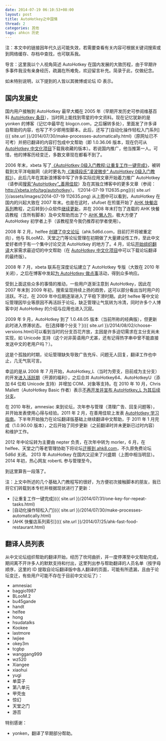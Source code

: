 ```yaml
---
date: 2014-07-19 06:10:53+08:00
layout: post
title: AutoHotkey之中国情
thread: 2
categories: 其他
tags: ahkcn 历史
---
```

注：本文中的链接因年代久远可能失效，若需要查看有关内容可根据关键词搜索或到网络缓存、存档中查找，也可联系我。

导言：这里我以个人视角简述 AutoHotkey 在国内发展的大致历程，由于早期许多事件我没有亲身经历，疏漏在所难免，欢迎留言补充。简录于此，仅做纪念。

如未特别说明，以下提到的人皆以其微博或论坛 ID 表示。

## 国内发展史

国内用户接触到 AutoHotkey 最早大概在 2005 年（早期开发历史可参阅维基百科 [AutoHotkey 条目](http://zh.wikipedia.org/wiki/AutoHotkey)），当时网上能找到零星的中文资料。现在记忆犹新的是 yonken 的博客（记忆中最早在 blogcn.com，之后辗转多处），里面发了许多译自帮助的内容，也写了不少即用型脚本。此后，还写了[自动化操作轻松入门系列]({{ site.url }}/2014/07/30/make-processes-automatically.html)（原网址已不可考）并把已翻译的内容打包成中文帮助（即 1.0.36.06 版本，现在仍可从 [AutoHotkey 中文化项目](http://sourceforge.net/projects/ahkcn/)下载我收藏的版本）。若说国内推广，他当推第一人。可惜，他的博客历经变迁，多数文章现在都看不到了。

2006 年末，xbeta 写了[《AutoHotkey 0级入门教程:让重复工作一键完成》](http://blog.sina.com.cn/s/blog_46dac66f010005g7.html)，被转载到太平洋电脑网（此时更名为[《演绎段氏"凌波微步" AutoHotkey 0级入门教程》](http://arch.pconline.com.cn//pcedu/soft/gj/others/0609/872613.html)）。此后几年在其新浪博客中写了许多实际应用文章开始着力推广 AutoHotkey（请参阅[搜索“AutoHotkey”_善用佳软](http://blog.sina.com.cn/search/search.php?uid=1188742767&keyword=autohotkey)）及在其独立博客中的更多文章（参阅：<http://xbeta.info/tag/autohotkey>）。
![2014-07-19 112635.png]({{ site.url }}/assets/images/2014-07-19 112635.png)
从上图中可以看到，AutoHotkey 在国内的兴起大致在 2007 年末。也是在这时，sfufoet 在煎蛋开始了 [AHK 快餐店系列](http://jandan.net/2007/10/21/ahk-fast-food-restaurant-advance-notice.html)教程，之后转到小众软件[继续更新](http://www.appinn.com/ahk-fast-food-restaurant/)，并在 2008 年末打包了连载的 AHK 快餐店教程（含所有脚本）及中文帮助而出了个 [AHK 懒人包](http://www.appinn.com/autohotkey-all-in-one/)，极大方便了 AutoHotkey 初学者上手（该教程至今我仍推荐初学者使用）。

2008 年 2 月，helfee [创建了中文论坛](http://ahk.5d6d.com/thread-941-1-1.html)（ahk.5d6d.com，目前打开将被重定向），他与 BLooM2、天堂之门等论坛管理在初期做了大量建设性工作，至此中文爱好者终于有一个集中讨论交流 AutoHotkey 的地方了。4 月，论坛[开始组织翻译](http://ahk.5d6d.com/thread-4-1-1.html)大家需求最迫切的中文帮助（在 [AutoHotkey 中文化项目](http://sourceforge.net/projects/ahkcn/)中可以下载论坛翻译的最终版）。

2008 年 7 月，xbeta 联系在深度论坛建立了 AutoHotkey 专版（大致在 2010 年关闭），之后在博客中发起[为 AutoHotkey 做点事](http://xbeta.info/thanks-autohotkey.htm)活动，得到众多响应。

受到上面这些众多的事情的推动，一些用户逐渐注意到 AutoHotkey，因此在 2007 年末到 2009 年初，搜索呈现持续上扬的趋势，这可以部分看出当时用户的活跃。不过，在 2009 年中后期逐渐进入了平稳下滑时期。此时 helfee 等中文论坛管理因毕业等原因不再活跃于论坛，缺乏管理让气氛转为冷清，同时许多个人博客中对 AutoHotkey 的介绍与应用也进入沉寂。

2009 年 9 月，AutoHotkey 到了 1.0.48.05 版本（当前所称的经典版），但更新此时进入停滞状态。 在[选择哪个分支？]({{ site.url }}/2014/08/02/choose-versions.html)可以看到当时的分支百花齐放，主因是许多迫切需求在主分支尚未实现，如 Unicode 支持（这个对非英语用户尤甚，还有记得热字串中曾不能直接发送中文的老用户吗？）。

这是个孤独的时期，论坛管理缺失导致广告充斥、问题无人回复，翻译工作也中止，几无气氛可言。

幸运的是从 2008 年 7 月开始，AutoHotkey_L（当时为旁支，目前成为主分支）的开发[进入活跃期](http://ahkcn.github.io/docs/AHKL_ChangeLog.htm)（开源的福利），之后合并 AutoHotkey64、AutoHotkeyU（添加 64 位和 Unicode 支持）并增加 COM、对象等支持。在 2010 年 10 月，Chris Mallett（AutoHotkey Basic 作者）表示[不再开发并宣布 AutoHotkey_L 为其后续分支](http://www.autohotkey.com/board/topic/58864-my-status-and-website-changes/#entry369976)。

在 2010 年秋，amnesiac 来到论坛，次年参与管理（清理广告、回复问题等），并开始发表使用心得与经验。2011 年 2 月，在善用佳软上发表 [AutoHotkey 学习指南](http://xbeta.info/autohotkey-guide-2.htm)。下半年开始独力在论坛翻译版基础上继续翻译中文帮助，于 2011 年 1 月完成（1.0.90.00 版本），之后开始了同步更新（之前翻译时并未更新已过时内容）和维护工作。

2012 年中论坛转为主要由 nepter 负责，在次年中转为 morler，6 月，在 helfee、天堂之门等老管理协助下将论坛[迁移到 ahk8.com](http://ahk8.com/Announcement-%E6%96%B0%E8%AE%BA%E5%9D%9B%E5%90%AF%E7%94%A8%E4%B8%AD%EF%BC%8C%E6%AC%A2%E8%BF%8E%E5%8F%8D%E9%A6%88)，不久原免费论坛 5d6d 关闭。 2013 年 AutoHotkey 在国内又迎来了兴盛期（上图中相当明显）。2014 年初，热心网友 robertL 参与管理至今。

到这里算告一段落了。

注：上文中所述的几个基础入门教程写的很好，为方便初次接触脚本的朋友，我已将它们转载到本专栏并根据现状进行了更新：

* [让重复工作一键完成]({{ site.url }}/2014/07/31/one-key-for-repeat-tasks.html)
* [自动化操作轻松入门]({{ site.url }}/2014/07/30/make-processes-automatically.html)
* [AHK 快餐店系列索引]({{ site.url }}/2014/07/25/ahk-fast-food-restaurant.html)

## 翻译人员列表

从中文论坛组织帮助的翻译开始，经历了坎坷曲折，并一度停滞至中文帮助完成，期间离不开许多人的默默支持和付出，这里列出参与帮助翻译的人员名单（按字母顺序，这里的 ID 提取自论坛翻译版中各人翻译的页面，可能有所遗漏，且由于论坛变迁，有些用户可能不存在于目前中文论坛了）：

* amnesiac
* baggio1987
* BLooM.2
* bu45gande
* handt
* helfee
* hong
* hsudatalks
* Kookee
* lastmore
* lwjiee
* okey3m
* tcgbp
* wanggang999
* wz520
* Xiangee
* xiaohui
* yugi
* 单菜子
* 第八单元
* 甲壳虫
* 惊幻
* 天堂之门
* 游否

特别感谢：

* yonken，翻译了早期部分帮助。 

